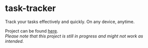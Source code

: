 # task-tracker
Track your tasks effectively and quickly. On any device, anytime.

Project can be found [here](https://dev.simdesu.tech).<br>
*Please note that this project is still in progress and might not work as intended.*
